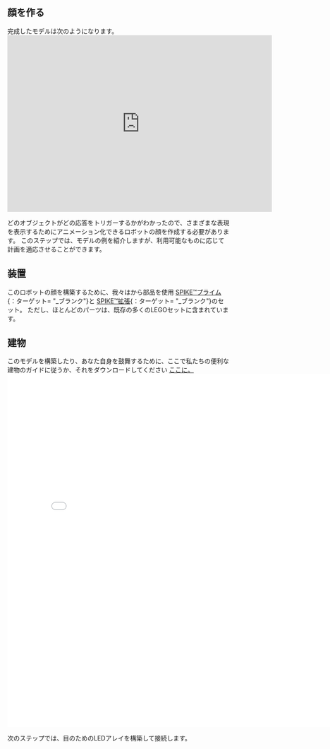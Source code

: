 ## 顔を作る

完成したモデルは次のようになります。 <iframe src="https://sketchfab.com/models/d0e78282ad3c4436a2ac7a5326983d8b/embed?autospin=0.2&amp;autostart=1" width="600" height="400" frameborder="0" mark="crwd-mark"></iframe>

どのオブジェクトがどの応答をトリガーするかがわかったので、さまざまな表現を表示するためにアニメーション化できるロボットの顔を作成する必要があります。 このステップでは、モデルの例を紹介しますが、利用可能なものに応じて計画を適応させることができます。

## 装置
このロボットの顔を構築するために、我々はから部品を使用 [SPIKE™プライム](https://education.lego.com/en-gb/product/spike-prime){：ターゲット= "_ブランク"}と [SPIKE™拡張](https://education.lego.com/en-gb/products/lego-education-spike-prime-expansion-set/45680){：ターゲット= "_ブランク"}のセット。 ただし、ほとんどのパーツは、既存の多くのLEGOセットに含まれています。

## 建物
このモデルを構築したり、あなた自身を鼓舞するために、ここで私たちの便利な建物のガイドに従うか、それをダウンロードしてください [ここに。](images/robot_face.pdf)
<embed src="images/robot_face.pdf" width="800"  height="800" alt="pdf" pluginspage="http://www.adobe.com/products/acrobat/readstep2.html">
  </p> 
  
  <p spaces-before="0">
    次のステップでは、目のためのLEDアレイを構築して接続します。
  </p>
